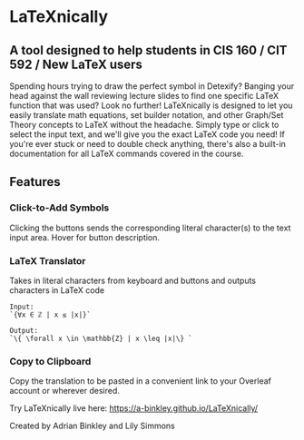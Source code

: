 # LaTeXnically

## A tool designed to help students in CIS 160 / CIT 592 / New LaTeX users

Spending hours trying to draw the perfect symbol in Detexify? Banging your head against the wall reviewing lecture slides to find one specific LaTeX function that was used? Look no further! LaTeXnically is designed to let you easily translate math equations, set builder notation, and other Graph/Set Theory concepts to LaTeX without the headache. Simply type or click to select the input text, and we'll give you the exact LaTeX code you need! If you're ever stuck or need to double check anything, there's also a built-in documentation for all LaTeX commands covered in the course.

## Features

### Click-to-Add Symbols

Clicking the buttons sends the corresponding literal character(s) to the text input area. Hover for button description.

### LaTeX Translator

Takes in literal characters from keyboard and buttons and outputs characters in LaTeX code

```
Input: 
`{∀x ∈ ℤ | x ≤ |x|}`

Output: 
`\{ \forall x \in \mathbb{Z} | x \leq |x|\} `
```

### Copy to Clipboard

Copy the translation to be pasted in a convenient link to your Overleaf account or wherever desired.


Try LaTeXnically live here: https://a-binkley.github.io/LaTeXnically/


Created by Adrian Binkley and Lily Simmons
